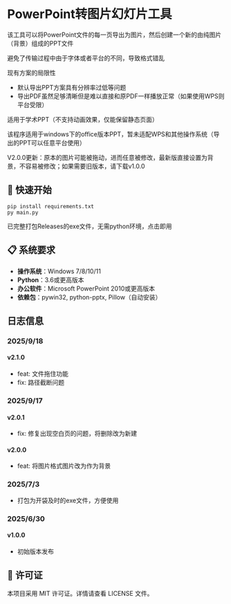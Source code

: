 # PowerPoint转图片幻灯片工具

该工具可以将PowerPoint文件的每一页导出为图片，然后创建一个新的由纯图片（背景）组成的PPT文件

避免了传输过程中由于字体或者平台的不同，导致格式错乱

现有方案的局限性 
 - 默认导出PPT方案具有分辨率过低等问题
 - 导出PDF虽然足够清晰但是难以直接和原PDF一样播放正常（如果使用WPS则平台受限）

适用于学术PPT（不支持动画效果，仅能保留静态页面）

该程序适用于windows下的office版本PPT，暂未适配WPS和其他操作系统（导出的PPT可以任意平台使用）

V2.0.0更新：原本的图片可能被拖动，进而任意被修改，最新版直接设置为背景，不容易被修改；如果需要旧版本，请下载v1.0.0

## 🚀 快速开始

```
pip install requirements.txt
py main.py
```

已完整打包Releases的exe文件，无需python环境，点击即用

## 📋 系统要求

- **操作系统**：Windows 7/8/10/11
- **Python**：3.6或更高版本
- **办公软件**：Microsoft PowerPoint 2010或更高版本
- **依赖包**：pywin32, python-pptx, Pillow（自动安装）

## 日志信息

### 2025/9/18

#### v2.1.0
- feat: 文件拖住功能
- fix: 路径截断问题

### 2025/9/17 

#### v2.0.1
- fix: 修复出现空白页的问题，将删除改为新建

#### v2.0.0 
- feat: 将图片格式图片改为作为背景

### 2025/7/3
- 打包为开袋及时的exe文件，方便使用

### 2025/6/30

#### v1.0.0 

- 初始版本发布

## 📄 许可证

本项目采用 MIT 许可证。详情请查看 LICENSE 文件。
